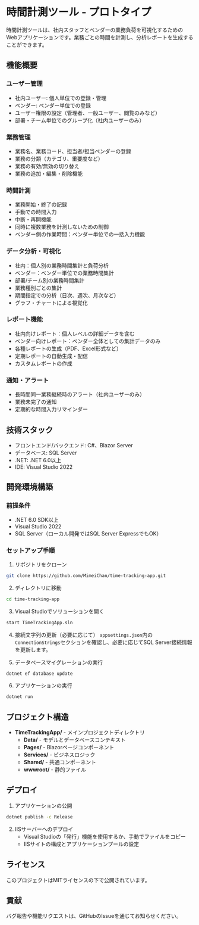 # 時間計測ツール - プロトタイプ

時間計測ツールは、社内スタッフとベンダーの業務負荷を可視化するためのWebアプリケーションです。業務ごとの時間を計測し、分析レポートを生成することができます。

## 機能概要

### ユーザー管理
- 社内ユーザー: 個人単位での登録・管理
- ベンダー: ベンダー単位での登録
- ユーザー権限の設定（管理者、一般ユーザー、閲覧のみなど）
- 部署・チーム単位でのグループ化（社内ユーザーのみ）

### 業務管理
- 業務名、業務コード、担当者/担当ベンダーの登録
- 業務の分類（カテゴリ、重要度など）
- 業務の有効/無効の切り替え
- 業務の追加・編集・削除機能

### 時間計測
- 業務開始・終了の記録
- 手動での時間入力
- 中断・再開機能
- 同時に複数業務を計測しないための制御
- ベンダー側の作業時間：ベンダー単位での一括入力機能

### データ分析・可視化
- 社内：個人別の業務時間集計と負荷分析
- ベンダー：ベンダー単位での業務時間集計
- 部署/チーム別の業務時間集計
- 業務種別ごとの集計
- 期間指定での分析（日次、週次、月次など）
- グラフ・チャートによる視覚化

### レポート機能
- 社内向けレポート：個人レベルの詳細データを含む
- ベンダー向けレポート：ベンダー全体としての集計データのみ
- 各種レポートの生成（PDF、Excel形式など）
- 定期レポートの自動生成・配信
- カスタムレポートの作成

### 通知・アラート
- 長時間同一業務継続時のアラート（社内ユーザーのみ）
- 業務未完了の通知
- 定期的な時間入力リマインダー

## 技術スタック

- フロントエンド/バックエンド: C#、Blazor Server
- データベース: SQL Server
- .NET: .NET 6.0以上
- IDE: Visual Studio 2022

## 開発環境構築

### 前提条件
- .NET 6.0 SDK以上
- Visual Studio 2022
- SQL Server（ローカル開発ではSQL Server ExpressでもOK）

### セットアップ手順

1. リポジトリをクローン
```bash
git clone https://github.com/MimeiChan/time-tracking-app.git
```

2. ディレクトリに移動
```bash
cd time-tracking-app
```

3. Visual Studioでソリューションを開く
```bash
start TimeTrackingApp.sln
```

4. 接続文字列の更新（必要に応じて）
`appsettings.json`内の`ConnectionStrings`セクションを確認し、必要に応じてSQL Server接続情報を更新します。

5. データベースマイグレーションの実行
```bash
dotnet ef database update
```

6. アプリケーションの実行
```bash
dotnet run
```

## プロジェクト構造

- **TimeTrackingApp/** - メインプロジェクトディレクトリ
  - **Data/** - モデルとデータベースコンテキスト
  - **Pages/** - Blazorページコンポーネント
  - **Services/** - ビジネスロジック
  - **Shared/** - 共通コンポーネント
  - **wwwroot/** - 静的ファイル

## デプロイ

1. アプリケーションの公開
```bash
dotnet publish -c Release
```

2. IISサーバーへのデプロイ
   - Visual Studioの「発行」機能を使用するか、手動でファイルをコピー
   - IISサイトの構成とアプリケーションプールの設定

## ライセンス

このプロジェクトはMITライセンスの下で公開されています。

## 貢献

バグ報告や機能リクエストは、GitHubのIssueを通じてお知らせください。
